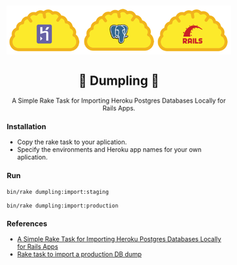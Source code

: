 <div align="center">
  <img alt="dumpling" src="dumpling.png" width="600px">
  <h1>🥟 Dumpling 🥟</h1>
  <p>A Simple Rake Task for Importing Heroku Postgres Databases Locally for Rails Apps.</p>
</div>

### Installation
* Copy the rake task to your aplication.
* Specify the environments and Heroku app names for your own aplication.

### Run
`bin/rake dumpling:import:staging`

`bin/rake dumpling:import:production`

### References
* [A Simple Rake Task for Importing Heroku Postgres Databases Locally for Rails Apps](https://monoso.brettchalupa.com/heroku-db-import-rake-task-for-rails)
* [Rake task to import a production DB dump](https://www.lucascaton.com.br/2016/03/12/rake-task-to-import-a-production-db-dump)